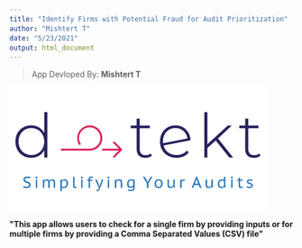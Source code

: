 ```yaml
---
title: "Identify Firms with Potential Fraud for Audit Prioritization"
author: "Mishtert T"
date: "5/23/2021"
output: html_document
---
```


> App Devloped By: **Mishtert T**

![](Detekt_logo.PNG)

**"This app allows users to check for a single firm by providing inputs or for multiple firms by providing a Comma Separated Values (CSV) file"**
